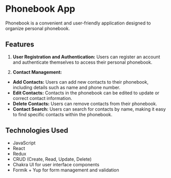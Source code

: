 # Phonebook App

Phonebook is a convenient and user-friendly application designed to organize
personal phonebook.

## Features
1. **User Registration and Authentication:** Users can register an account and authenticate themselves to access their personal phonebook.

2. **Contact Management:**
- **Add Contacts:** Users can add new contacts to their phonebook, including details such as name and phone number.
- **Edit Contacts:** Contacts in the phonebook can be edited to update or correct contact information.
- **Delete Contacts:** Users can remove contacts from their phonebook.
- **Contact Search:** Users can search for contacts by name, making it easy to find specific contacts within the phonebook.

## Technologies Used
- JavaScript
- React
- Redux
- CRUD (Create, Read, Update, Delete)
- Chakra UI for user interface components
- Formik + Yup for form management and validation
